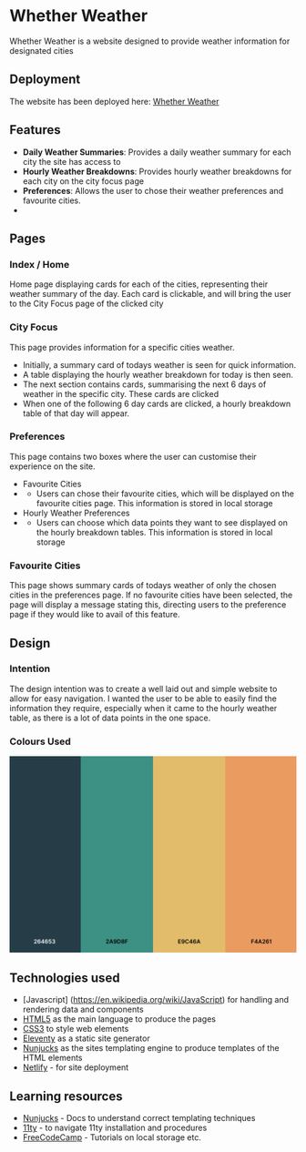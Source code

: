 # Whether Weather

Whether Weather is a website designed to provide weather information for designated cities

## Deployment

The website has been deployed here: [Whether Weather](https://whetherweatherapp.netlify.app/)

## Features

- **Daily Weather Summaries**: Provides a daily weather summary for each city the site has access to
- **Hourly Weather Breakdowns**: Provides hourly weather breakdowns for each city on the city focus page
- **Preferences**: Allows the user to chose their weather preferences and favourite cities.
- 

## Pages
### Index / Home
Home page displaying cards for each of the cities, representing their weather summary of the day. Each card is clickable, and will bring the user to the City Focus page of the clicked city

### City Focus
This page provides information for a specific cities weather. 
- Initially, a summary card of todays weather is seen for quick information.
- A table displaying the hourly weather breakdown for today is then seen.
- The next section contains cards, summarising the next 6 days of weather in the specific city. These cards are clicked
- When one of the following 6 day cards are clicked, a hourly breakdown table of that day will appear.

### Preferences
This page contains two boxes where the user can customise their experience on the site.
- Favourite Cities
- - Users can chose their favourite cities, which will be displayed on the favourite cities page. This information is stored in local storage
- Hourly Weather Preferences
- - Users can choose which data points they want to see displayed on the hourly breakdown tables. This information is stored in local storage

### Favourite Cities
This page shows summary cards of todays weather of only the chosen cities in the preferences page. If no favourite cities have been selected, the page will display a message stating this, directing users to the preference page if they would like to avail of this feature.

## Design

### Intention
The design intention was to create a well laid out and simple website to allow for easy navigation. I wanted the user to be able to easily find the information they require, especially when it came to the hourly weather table, as there is a lot of data points in the one space. 

### Colours Used
![Palette](./images/colour-palette.png)


## Technologies used

- [Javascript] (https://en.wikipedia.org/wiki/JavaScript) for handling and rendering data and components
- [HTML5](https://html.com/html5/) as the main language to produce the pages
- [CSS3](https://en.wikipedia.org/wiki/CSS) to style web elements
- [Eleventy](https://www.11ty.dev/) as a static site generator
- [Nunjucks](https://v0-7-1.11ty.dev/docs/languages/nunjucks/) as the sites templating engine to produce templates of the HTML elements
- [Netlify](https://netlify.com/) - for site deployment

## Learning resources
 - [Nunjucks](https://www.11ty.dev/docs/languages/nunjucks/) - Docs to understand correct templating techniques
 - [11ty](https://www.11ty.dev/docs/) - to navigate 11ty installation and procedures
 - [FreeCodeCamp](https://www.freecodecamp.org/) - Tutorials on local storage etc. 

